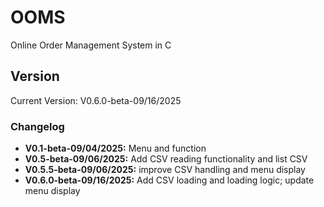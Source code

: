 # OOMS
Online Order Management System in C

## Version
Current Version: V0.6.0-beta-09/16/2025
### Changelog
*   **V0.1-beta-09/04/2025:** Menu and function
*   **V0.5-beta-09/06/2025:** Add CSV reading functionality and list CSV
*   **V0.5.5-beta-09/06/2025:**  improve CSV handling and menu display
*   **V0.6.0-beta-09/16/2025:**  Add CSV loading and loading logic; update menu display
